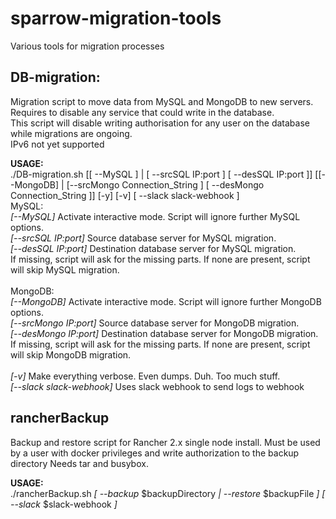 # sparrow-migration-tools
<p>Various tools for migration processes</p>



## DB-migration:
<p>
Migration script to move data from MySQL and MongoDB to new servers.<br />
Requires to disable any service that could write in the database.<br />
This script will disable writing authorisation for any user on the database while migrations are ongoing.<br />
IPv6 not yet supported<br />
</p>

**USAGE:**
<br />
./DB-migration.sh [[ --MySQL ] | [ --srcSQL IP:port ] [ --desSQL IP:port ]] [[--MongoDB] | [--srcMongo Connection_String ] [ --desMongo Connection_String ]] [-y] [-v] [ --slack slack-webhook ]
<br />
MySQL:<br />
*[--MySQL]* Activate interactive mode. Script will ignore further MySQL options.<br />
*[--srcSQL IP:port]* Source database server for MySQL migration.<br />
*[--desSQL IP:port]* Destination database server for MySQL migration.<br />
If missing, script will ask for the missing parts. If none are present, script will skip MySQL migration.<br />
<br />
MongoDB:<br />
*[--MongoDB]* Activate interactive mode. Script will ignore further MongoDB options.<br />
*[--srcMongo IP:port]* Source database server for MongoDB migration.<br />
*[--desMongo IP:port]* Destination database server for MongoDB migration.<br />
If missing, script will ask for the missing parts. If none are present, script will skip MongoDB migration.<br />
<br />
*[-v]* Make everything verbose. Even dumps. Duh. Too much stuff.<br />
*[--slack slack-webhook]* Uses slack webhook to send logs to webhook<br />

## rancherBackup
<p>Backup and restore script for Rancher 2.x single node install.
Must be used by a user with docker privileges and write authorization to the backup directory
Needs tar and busybox.</p>

**USAGE:**<br />
./rancherBackup.sh *[ --backup* $backupDirectory *| --restore* $backupFile *] [ --slack* $slack-webhook *]*<br />
